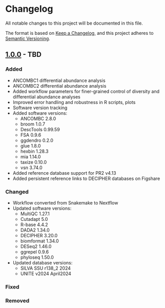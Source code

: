 # Changelog

All notable changes to this project will be documented in this file.

The format is based on [Keep a Changelog](https://keepachangelog.com/en/1.0.0/),
and this project adheres to [Semantic Versioning](https://semver.org/spec/v2.0.0.html).

## [1.0.0](https://github.com/nasa/GeneLab_Data_Processing/tree/NF_AmpIllumina_1.0.0/Amplicon/Illumina/Workflow_Documentation/NF_AmpIllumina) - TBD

### Added

- ANCOMBC1 differential abundance analysis
- ANCOMBC2 differential abundance analysis
- Added workflow parameters for finer-grained control of diversity and differential abundance analyses
- Improved error handling and robustness in R scripts, plots
- Software version tracking
- Added software versions:
  - ANCOMBC 2.8.0
  - broom 1.0.7
  - DescTools 0.99.59
  - FSA 0.9.6
  - ggdendro 0.2.0
  - glue 1.8.0
  - hexbin 1.28.3
  - mia 1.14.0
  - taxize 0.10.0
  - vsn 3.74.0
- Added reference database support for PR2 v4.13
- Added persistent reference links to DECIPHER databases on Figshare

### Changed

- Workflow converted from Snakemake to Nextflow
- Updated software versions:
  - MultiQC 1.27.1
  - Cutadapt 5.0
  - R-base 4.4.2
  - DADA2 1.34.0
  - DECIPHER 3.20.0
  - biomformat 1.34.0
  - DESeq2 1.46.0
  - ggrepel 0.9.6
  - phyloseq 1.50.0
- Updated database versions:
  - SILVA SSU r138_2 2024
  - UNITE v2024 April2024

### Fixed

### Removed


